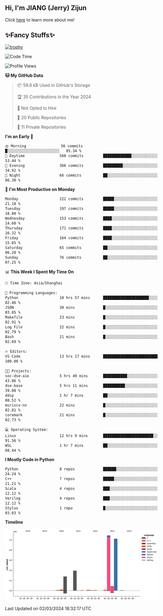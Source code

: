 ## Hi, I'm JIANG (Jerry) Zijun

Click [here](https://jzjerry.github.io/about/) to learn more about me!

## ✨Fancy Stuffs✨
[![trophy](https://github-profile-trophy.vercel.app/?username=jzjerry&theme=onedark)](https://github.com/ryo-ma/github-profile-trophy)
<!--START_SECTION:waka-->
![Code Time](http://img.shields.io/badge/Code%20Time-275%20hrs%2051%20mins-blue)

![Profile Views](http://img.shields.io/badge/Profile%20Views-1-blue)

**🐱 My GitHub Data** 

> 📦 59.8 kB Used in GitHub's Storage 
 > 
> 🏆 35 Contributions in the Year 2024
 > 
> 🚫 Not Opted to Hire
 > 
> 📜 20 Public Repositories 
 > 
> 🔑 11 Private Repositories 
 > 
**I'm an Early 🐤** 

```text
🌞 Morning                56 commits          █░░░░░░░░░░░░░░░░░░░░░░░░   05.34 % 
🌆 Daytime                560 commits         █████████████░░░░░░░░░░░░   53.44 % 
🌃 Evening                366 commits         █████████░░░░░░░░░░░░░░░░   34.92 % 
🌙 Night                  66 commits          ██░░░░░░░░░░░░░░░░░░░░░░░   06.30 % 
```
📅 **I'm Most Productive on Monday** 

```text
Monday                   222 commits         █████░░░░░░░░░░░░░░░░░░░░   21.18 % 
Tuesday                  197 commits         █████░░░░░░░░░░░░░░░░░░░░   18.80 % 
Wednesday                153 commits         ████░░░░░░░░░░░░░░░░░░░░░   14.60 % 
Thursday                 171 commits         ████░░░░░░░░░░░░░░░░░░░░░   16.32 % 
Friday                   164 commits         ████░░░░░░░░░░░░░░░░░░░░░   15.65 % 
Saturday                 65 commits          ██░░░░░░░░░░░░░░░░░░░░░░░   06.20 % 
Sunday                   76 commits          ██░░░░░░░░░░░░░░░░░░░░░░░   07.25 % 
```


📊 **This Week I Spent My Time On** 

```text
🕑︎ Time Zone: Asia/Shanghai

💬 Programming Languages: 
Python                   10 hrs 57 mins      █████████████████████░░░░   82.46 % 
JSON                     30 mins             █░░░░░░░░░░░░░░░░░░░░░░░░   03.85 % 
Makefile                 23 mins             █░░░░░░░░░░░░░░░░░░░░░░░░   02.91 % 
Log File                 22 mins             █░░░░░░░░░░░░░░░░░░░░░░░░   02.79 % 
Bash                     21 mins             █░░░░░░░░░░░░░░░░░░░░░░░░   02.69 % 

🔥 Editors: 
VS Code                  13 hrs 17 mins      █████████████████████████   100.00 % 

🐱‍💻 Projects: 
soc-dse-aio              5 hrs 49 mins       ███████████░░░░░░░░░░░░░░   43.86 % 
dse-base                 5 hrs 11 mins       ██████████░░░░░░░░░░░░░░░   39.08 % 
ddsp                     1 hr 7 mins         ██░░░░░░░░░░░░░░░░░░░░░░░   08.52 % 
muriscv-nn               22 mins             █░░░░░░░░░░░░░░░░░░░░░░░░   02.81 % 
coremark                 21 mins             █░░░░░░░░░░░░░░░░░░░░░░░░   02.73 % 

💻 Operating System: 
Linux                    12 hrs 9 mins       ███████████████████████░░   91.56 % 
WSL                      1 hr 7 mins         ██░░░░░░░░░░░░░░░░░░░░░░░   08.44 % 
```

**I Mostly Code in Python** 

```text
Python                   8 repos             ██████░░░░░░░░░░░░░░░░░░░   24.24 % 
C++                      7 repos             █████░░░░░░░░░░░░░░░░░░░░   21.21 % 
Scala                    4 repos             ███░░░░░░░░░░░░░░░░░░░░░░   12.12 % 
Verilog                  4 repos             ███░░░░░░░░░░░░░░░░░░░░░░   12.12 % 
Stylus                   1 repo              █░░░░░░░░░░░░░░░░░░░░░░░░   03.03 % 
```



**Timeline**

![Lines of Code chart](https://raw.githubusercontent.com/Jzjerry/Jzjerry/main/assets/bar_graph.png)


 Last Updated on 02/03/2024 18:32:17 UTC
<!--END_SECTION:waka-->
